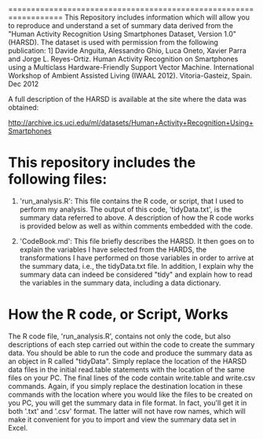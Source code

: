 ==================================================================
This Repository includes information which will allow you to reproduce and understand a set of summary data derived from the "Human Activity Recognition Using Smartphones Dataset, Version 1.0"(HARSD).  The dataset is used with permission from the following publication:
1] Davide Anguita, Alessandro Ghio, Luca Oneto, Xavier Parra and Jorge L. Reyes-Ortiz. Human Activity Recognition on Smartphones using a Multiclass Hardware-Friendly Support Vector Machine. International Workshop of Ambient Assisted Living (IWAAL 2012). Vitoria-Gasteiz, Spain. Dec 2012

A full description of the HARSD is available at the site where the data was obtained: 

http://archive.ics.uci.edu/ml/datasets/Human+Activity+Recognition+Using+Smartphones


This repository includes the following files:
=========================================
1. 'run_analysis.R':
This file contains the R code, or script, that I used to perform my analysis.   The output of this code, 'tidyData.txt', is the summary data referred to above. A description of how the R code works is provided below as well as within comments embedded with the code.


2. 'CodeBook.md':
This file briefly describes the HARSD.  It then goes on to explain the variables I have selected from the HARDS, the transformations I have performed on those variables in order to arrive at the summary data, i.e., the tidyData.txt file.  In addition, I explain why the summary data can indeed be considered "tidy" and explain how to read the variables in the summary data, including a data dictionary.


How the R code, or Script, Works
================================
The R code file, 'run_analysis.R', contains not only the code, but also descriptions of each step carried out within the code to create the summary data. You should be able to run the code and produce the summary data as an object in R called "tidyData". Simply replace the location of the HARSD data files in the initial read.table statements with the location of the same files on your PC. The final lines of the code contain write.table and write.csv commands.  Again, if you simply replace the destination location in these commands with the location where you would like the files to be created on you PC, you will get the summary data in file format.  In fact, you'll get it in both '.txt' and '.csv' format. The latter will not have row names, which will make it convenient for you to import and view the summary data set in Excel.

